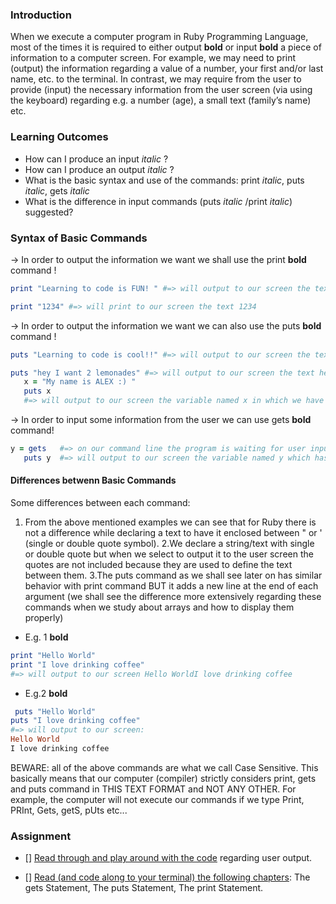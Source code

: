 <!-- This lesson will cover how to output things to the screen in Ruby and how to get input from the user. -->

### Introduction
When we execute a computer program in Ruby Programming Language, most of the times it is required to either output **bold** or input **bold** a piece of information to a computer screen.
For example, we may need to print (output) the information regarding a value of a number, your first and/or last name, etc. to the terminal. In contrast, we may require from the user to provide (input) the necessary information from the user screen (via using the keyboard) regarding e.g. a number (age), a small text (family’s name) etc.

### Learning Outcomes
* How can I produce an input *italic* ?
* How can I produce an output *italic* ?
* What is the basic syntax and use of the commands: print *italic*, puts *italic*, gets *italic*
* What is the difference in input commands (puts *italic* /print *italic*) suggested?

### Syntax of Basic Commands
→ In order to output the information we want we shall use the print **bold** command !	
```ruby
print "Learning to code is FUN! " #=> will output to our screen the text Learning to code is FUN!
```
```ruby
print "1234" #=> will print to our screen the text 1234
```

→ In order to output the information we want we can also use the puts **bold** command !	
```ruby
puts "Learning to code is cool!!" #=> will output to our screen the text Learning to code is cool!!
```
```ruby
puts "hey I want 2 lemonades" #=> will output to our screen the text hey I want 2 lemonades
   x = "My name is ALEX :) "
   puts x
   #=> will output to our screen the variable named x in which we have stored the text My name is ALEX :)
```

→ In order to input some information from the user we can use gets **bold** command!
```ruby
y = gets   #=> on our command line the program is waiting for user input. E.g. if we type blue sky and press enter
   puts y  #=> will output to our screen the variable named y which has stored the user input (as a text). The output will be blue sky
```
#### Differences betwenn Basic Commands

Some differences between each command:
1. From the above mentioned examples we can see that for Ruby there is not a difference while declaring a text to have it enclosed between " or ' (single or double quote symbol).
2.We declare a string/text with single or double quote but when we select to output it to the user screen the quotes are not included because they are used to define the text between them.
3.The puts command as we shall see later on has similar behavior with print command BUT it adds a new line at the end of each argument (we shall see the difference more extensively regarding these commands when we study about arrays and how to display them properly)
 * E.g. 1 **bold**
 ```ruby
 print "Hello World"
print "I love drinking coffee"
#=> will output to our screen Hello WorldI love drinking coffee
``` 
 * E.g.2 **bold**
```ruby 
 puts "Hello World"
puts "I love drinking coffee"
#=> will output to our screen: 
Hello World
I love drinking coffee
```

BEWARE: all of the above commands are what we call Case Sensitive. This basically means that our computer (compiler) strictly considers print, gets and puts command in THIS TEXT FORMAT  and NOT ANY OTHER. For example, the computer will not execute our commands if we type Print, PRInt,  Gets, getS, pUts etc...


### Assignment
- [] [Read through and play around with the code](https://www.learnrubyonline.org/en/Hello%2C_World%21) regarding user output. 

- [] [Read (and code along to your terminal) the following chapters](https://www.tutorialspoint.com/ruby/ruby_quick_guide.htm): The gets Statement, The puts Statement, The print Statement.
